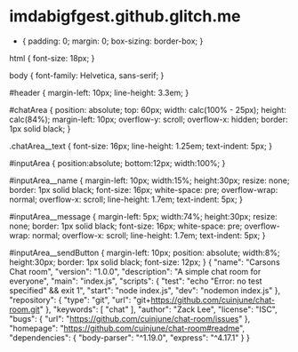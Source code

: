 # imdabigfgest.github.glitch.me
* {
    padding: 0;
    margin: 0;
    box-sizing: border-box;
}

html {
    font-size: 18px;
}

body {
    font-family: Helvetica, sans-serif;
}

#header {
    margin-left: 10px;
    line-height: 3.3em;
}

#chatArea
{
    position: absolute;
    top: 60px;
    width: calc(100% - 25px);
    height: calc(84%);
    margin-left: 10px;
    overflow-y: scroll;
    overflow-x: hidden;
    border: 1px solid black;
}

.chatArea__text {
    font-size: 16px;
    line-height: 1.25em;
    text-indent: 5px;
}

#inputArea {
    position:absolute;
    bottom:12px;
    width:100%;
}

#inputArea__name {
    margin-left: 10px;
    width:15%;
    height:30px;
    resize: none;
    border: 1px solid black;
    font-size: 16px;
    white-space: pre;
    overflow-wrap: normal;
    overflow-x: scroll;
    line-height: 1.7em;
    text-indent: 5px;
}

#inputArea__message {
    margin-left: 5px;
    width:74%;
    height:30px;
    resize: none;
    border: 1px solid black;
    font-size: 16px;
    white-space: pre;
    overflow-wrap: normal;
    overflow-x: scroll;
    line-height: 1.7em;
    text-indent: 5px;
}

#inputArea__sendButton {
    margin-left: 10px;
    position: absolute;
    width:8%;
    height:30px;
    border: 1px solid black;
    font-size: 12px;
}
{
  "name": "Carsons Chat room",
  "version": "1.0.0",
  "description": "A simple chat room for everyone",
  "main": "index.js",
  "scripts": {
    "test": "echo \"Error: no test specified\" && exit 1",
    "start": "node index.js",
    "dev": "nodemon index.js"
  },
  "repository": {
    "type": "git",
    "url": "git+https://github.com/cuinjune/chat-room.git"
  },
  "keywords": [
    "chat"
  ],
  "author": "Zack Lee",
  "license": "ISC",
  "bugs": {
    "url": "https://github.com/cuinjune/chat-room/issues"
  },
  "homepage": "https://github.com/cuinjune/chat-room#readme",
  "dependencies": {
    "body-parser": "^1.19.0",
    "express": "^4.17.1"
  }
}
